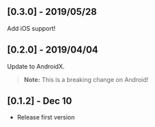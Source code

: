 ## [0.3.0] - 2019/05/28
Add iOS support!

## [0.2.0] - 2019/04/04
Update to AndroidX.
> **Note:** This is a breaking change on Android!

## [0.1.2] - Dec 10
* Release first version
